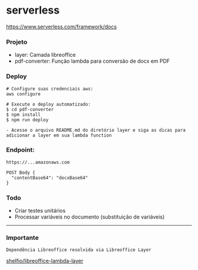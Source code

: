 # serverless
https://www.serverless.com/framework/docs


####
### Projeto

- layer: Camada libreoffice
- pdf-converter: Função lambda para conversão de docx em PDF


### Deploy
```
# Configure suas credenciais aws:
aws configure

# Execute o deploy automatizado:
$ cd pdf-converter
$ npm install
$ npm run deploy

- Acesse o arquivo README.md do diretório layer e siga as dicas para adicionar a layer em sua lambda function
```

### Endpoint:
```
https://...amazonaws.com

POST Body {
  "contentBase64": "docxBase64"
}
```

### Todo
- Criar testes unitários
- Processar variáveis no documento (substituição de variáveis)

---
### Importante
```
Dependência Libreoffice resolvida via Libreoffice Layer
```
[shelfio/libreoffice-lambda-layer](https://github.com/shelfio/libreoffice-lambda-layer)